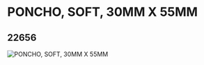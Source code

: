 # PONCHO, SOFT, 30MM X 55MM
## 22656
![PONCHO, SOFT, 30MM X 55MM](https://lc-www-live-s.legocdn.com/media/bricks/5/2/6122469.jpg)